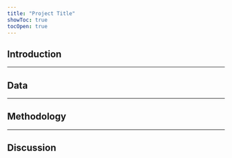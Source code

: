 ```yaml
---
title: "Project Title"
showToc: true
tocOpen: true
---
```


## Introduction


---


## Data


---


## Methodology


---


## Discussion
